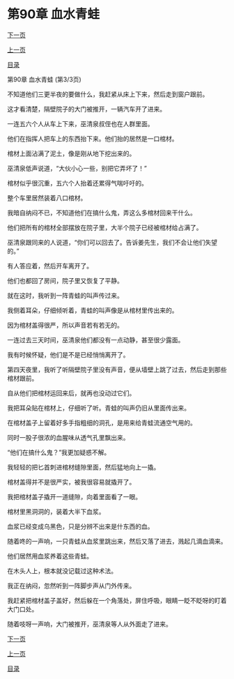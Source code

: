 <h1>第90章  血水青蛙</h1>
            <div><p><a href="./0270_%E7%AC%AC91%E7%AB%A0_%E6%A3%BA%E4%B8%8A%E6%A3%BA.md">下一页</a></p><p><a href="./0268_%E7%AC%AC90%E7%AB%A0_%E8%A1%80%E6%B0%B4%E9%9D%92%E8%9B%99.md">上一页</a></p><p><a href="../">目录</a></p></div>
            <div><p>第90章  血水青蛙 (第3/3页)</p><p>不知道他们三更半夜的要做什么，我赶紧从床上下来，然后走到窗户跟前。</p><p>这才看清楚，隔壁院子的大门被推开，一辆汽车开了进来。</p><p>一连五六个人从车上下来，巫清泉叔侄也在人群里面。</p><p>他们在指挥人把车上的东西抬下来。他们抬的居然是一口棺材。</p><p>棺材上面沾满了泥土，像是刚从地下挖出来的。</p><p>巫清泉低声说道，“大伙小心一些，别把它弄坏了！”</p><p>棺材似乎很沉重，五六个人抬着还累得气喘吁吁的。</p><p>整个车里居然装着八口棺材。</p><p>我暗自纳闷不已，不知道他们在搞什么鬼，弄这么多棺材回来干什么。</p><p>他们把所有的棺材全部摆放在院子里，大半个院子已经被棺材给占满了。</p><p>巫清泉跟同来的人说道，“你们可以回去了。告诉姜先生，我们不会让他们失望的。”</p><p>有人答应着，然后开车离开了。</p><p>他们也都回了房间，院子里又恢复了平静。</p><p>就在这时，我听到一阵青蛙的叫声传过来。</p><p>我侧着耳朵，仔细倾听着，青蛙的叫声像是从棺材里传出来的。</p><p>因为棺材盖得很严，所以声音若有若无的。</p><p>一连过去三天时间，巫清泉他们都没有一点动静，甚至很少露面。</p><p>我有时候怀疑，他们是不是已经悄悄离开了。</p><p>第四天夜里，我听了听隔壁院子里没有声音，便从墙壁上跳了过去，然后走到那些棺材跟前。</p><p>自从他们把棺材运回来后，就再也没动过它们。</p><p>我把耳朵贴在棺材上，仔细听了听。青蛙的叫声仍旧从里面传出来。</p><p>在棺材盖子上留着好多手指粗细的洞孔，是用来给青蛙流通空气用的。</p><p>同时一股子很浓的血腥味从透气孔里飘出来。</p><p>“他们在搞什么鬼？”我更加疑惑不解。</p><p>我轻轻的把匕首刺进棺材缝隙里面，然后猛地向上一撬。</p><p>棺材盖得并不是很严实，被我很容易就撬开了。</p><p>我把棺材盖子撬开一道缝隙，向着里面看了一眼。</p><p>棺材里黑洞洞的，装着大半下血浆。</p><p>血浆已经变成乌黑色，只是分辨不出来是什东西的血。</p><p>随着咚的一声响，一只青蛙从血浆里跳出来，然后又落了进去，溅起几滴血滴来。</p><p>他们居然用血浆养着这些青蛙。</p><p>在木头人上，根本就没记载过这种术法。</p><p>我正在纳闷，忽然听到一阵脚步声从门外传来。</p><p>我赶紧把棺材盖子盖好，然后躲在一个角落处，屏住呼吸，眼睛一眨不眨呀的盯着大门口处。</p><p>随着吱呀一声响，大门被推开，巫清泉等人从外面走了进来。</p></div>
            <div><p><a href="./0270_%E7%AC%AC91%E7%AB%A0_%E6%A3%BA%E4%B8%8A%E6%A3%BA.md">下一页</a></p><p><a href="./0268_%E7%AC%AC90%E7%AB%A0_%E8%A1%80%E6%B0%B4%E9%9D%92%E8%9B%99.md">上一页</a></p><p><a href="../">目录</a></p></div>